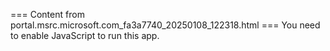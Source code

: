 === Content from portal.msrc.microsoft.com_fa3a7740_20250108_122318.html ===
You need to enable JavaScript to run this app.
